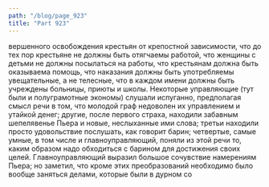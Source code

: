 ```yaml
---
path: "/blog/page_923"
title: "Part 923"
---
```


вершенного освобождения крестьян от крепостной зависимости, что до тех пор крестьяне не должны быть отягчаемы работой, что женщины с детьми не должны посылаться на работы, что крестьянам должна быть оказываема помощь, что наказания должны быть употребляемы увещательные, а не телесные, что в каждом имени должны быть учреждены больницы, приюты и школы. Некоторые управляющие (тут были и полуграмотные экономы) слушали испуганно, предполагая смысл речи в том, что молодой граф недоволен их управлением и утайкой денег; другие, после первого страха, находили забавным шепелявенье Пьера и новые, неслыханные ими слова; третьи находили просто удовольствие послушать, как говорит барин; четвертые, самые умные, в том числе и главноуправляющий, поняли из этой речи то, каким образом надо обходиться с барином для достижения своих целей.
Главноуправляющий выразил большое сочувствие намерениям Пьера; но заметил, что кроме этих преобразований необходимо было вообще заняться делами, которые были в дурном со
